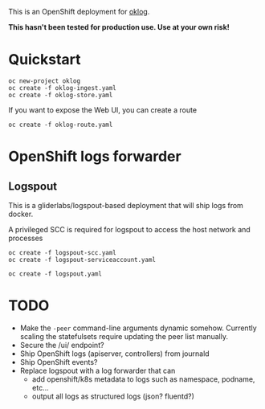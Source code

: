 This is an OpenShift deployment for [oklog](https://github.com/oklog/oklog/).

**This hasn't been tested for production use. Use at your own risk!**

# Quickstart
```
oc new-project oklog
oc create -f oklog-ingest.yaml
oc create -f oklog-store.yaml
```

If you want to expose the Web UI, you can create a route
```
oc create -f oklog-route.yaml
```

# OpenShift logs forwarder
## Logspout
This is a gliderlabs/logspout-based deployment that will ship logs from docker.

A privileged SCC is required for logspout to access the host network and processes

```
oc create -f logspout-scc.yaml
oc create -f logspout-serviceaccount.yaml

oc create -f logspout.yaml
```

# TODO
* Make the `-peer` command-line arguments dynamic somehow. Currently scaling the statefulsets require updating the peer list manually.
* Secure the /ui/ endpoint?
* Ship OpenShift logs (apiserver, controllers) from journald
* Ship OpenShift events?
* Replace logspout with a log forwarder that can
  * add openshift/k8s metadata to logs such as namespace, podname, etc...
  * output all logs as structured logs (json? fluentd?)
